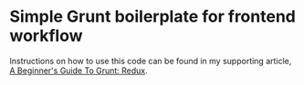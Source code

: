 # Simple Grunt boilerplate for frontend workflow

Instructions on how to use this code can be found in my supporting article, [A Beginner's Guide To Grunt: Redux](http://mattbailey.io/a-beginners-guide-to-grunt-redux/).
